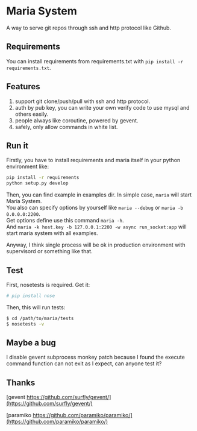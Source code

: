Maria System
=============

A way to serve git repos through ssh and http protocol like Github.

## Requirements

You can install requirements from requirements.txt with ``pip install -r requirements.txt``.

## Features

1. support git clone/push/pull with ssh and http protocol.
2. auth by pub key, you can write your own verify code to use mysql and others easily.
3. people always like coroutine, powered by gevent.
4. safely, only allow commands in white list.

## Run it

Firstly, you have to install requirements and maria itself in your python environment like:  
```bash
pip install -r requirements
python setup.py develop
```

Then, you can find example in examples dir. In simple case, ``maria`` will start Maria System.  
You also can specify options by yourself like ``maria --debug`` or ``maria -b 0.0.0.0:2200``.  
Get options define use this command ``maria -h``.  
And ``maria -k host.key -b 127.0.0.1:2200 -w async run_socket:app`` will start maria system with all examples.

Anyway, I think single process will be ok in production environment with supervisord or something like that.  

## Test

First, nosetests is required. Get it:
```bash
# pip install nose
```
Then, this will run tests:
```bash
$ cd /path/to/maria/tests
$ nosetests -v
```

## Maybe a bug

I disable gevent subprocess monkey patch because I found the execute command function can not exit as I expect, can anyone test it?

## Thanks

[gevent https://github.com/surfly/gevent/](https://github.com/surfly/gevent/)

[paramiko https://github.com/paramiko/paramiko/](https://github.com/paramiko/paramiko/)
